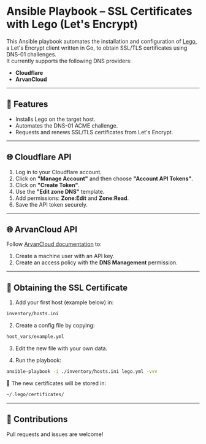 # Ansible Playbook – SSL Certificates with Lego (Let's Encrypt)

This Ansible playbook automates the installation and configuration of [Lego](https://go-acme.github.io/lego/), a Let's Encrypt client written in Go, to obtain SSL/TLS certificates using DNS-01 challenges.  
It currently supports the following DNS providers:

- **Cloudflare**
- **ArvanCloud**

---

## 🚀 Features

- Installs Lego on the target host.
- Automates the DNS-01 ACME challenge.
- Requests and renews SSL/TLS certificates from Let's Encrypt.

---

## 🌐 Cloudflare API 

1. Log in to your Cloudflare account.  
2. Click on **"Manage Account"** and then choose **"Account API Tokens"**.  
3. Click on **"Create Token"**.  
4. Use the **"Edit zone DNS"** template.  
5. Add permissions: **Zone:Edit** and **Zone:Read**.  
6. Save the API token securely.  

---

## 🌐 ArvanCloud API

Follow [ArvanCloud documentation](https://docs.arvancloud.ir/fa/accounts/iam/machine-user) to:  
1. Create a machine user with an API key.  
2. Create an access policy with the **DNS Management** permission.  

---

## 🔑 Obtaining the SSL Certificate

1. Add your first host (example below) in:  

```bash
inventory/hosts.ini
```  

2. Create a config file by copying:  

```bash
host_vars/example.yml
```  

3. Edit the new file with your own data.  

4. Run the playbook:  

```bash
ansible-playbook -i ./inventory/hosts.ini lego.yml -vvv
```

📂 The new certificates will be stored in:  

```bash
~/.lego/certificates/
```

---

## 🙌 Contributions

Pull requests and issues are welcome!  
